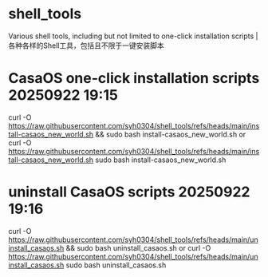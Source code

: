 # shell_tools
Various shell tools, including but not limited to one-click installation scripts |各种各样的Shell工具，包括且不限于一键安装脚本
# CasaOS one-click installation scripts 20250922 19:15
curl -O https://raw.githubusercontent.com/syh0304/shell_tools/refs/heads/main/install-casaos_new_world.sh && sudo bash install-casaos_new_world.sh
or 
curl -O https://raw.githubusercontent.com/syh0304/shell_tools/refs/heads/main/install-casaos_new_world.sh
sudo bash install-casaos_new_world.sh
# uninstall CasaOS scripts 20250922 19:16
curl -O https://raw.githubusercontent.com/syh0304/shell_tools/refs/heads/main/uninstall_casaos.sh && sudo bash uninstall_casaos.sh
or 
curl -O https://raw.githubusercontent.com/syh0304/shell_tools/refs/heads/main/uninstall_casaos.sh 
sudo bash uninstall_casaos.sh
